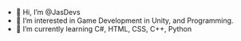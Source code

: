 - 👋 Hi, I’m @JasDevs
- 👀 I’m interested in Game Development in Unity, and Programming.
- 🌱 I’m currently learning C#, HTML, CSS, C++, Python
